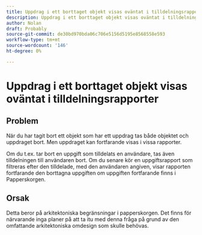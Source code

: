 ```yaml
---
title: Uppdrag i ett borttaget objekt visas oväntat i tilldelningsrapporter
description: Uppdrag i ett borttaget objekt visas oväntat i tilldelningsrapporter
author: Nolan
draft: Probably
source-git-commit: de30bd970bda06c706e5156d5195e8568558e593
workflow-type: tm+mt
source-wordcount: '146'
ht-degree: 0%

---
```


# Uppdrag i ett borttaget objekt visas oväntat i tilldelningsrapporter

## Problem

När du har tagit bort ett objekt som har ett uppdrag tas både objektet och uppdraget bort. Men uppdraget kan fortfarande visas i vissa rapporter.

Om du t.ex. tar bort en uppgift som tilldelats en användare, tas även tilldelningen till användaren bort. Om du senare kör en uppgiftsrapport som filtreras efter den tilldelade, med den användaren angiven, visar rapporten fortfarande den borttagna uppgiften om uppgiften fortfarande finns i Papperskorgen.

## Orsak

Detta beror på arkitektoniska begränsningar i papperskorgen. Det finns för närvarande inga planer på att ta itu med denna fråga på grund av den omfattande arkitektoniska omdesign som skulle behövas.
